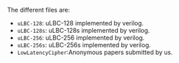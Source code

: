 The different files are:

- `uLBC-128`: uLBC-128 implemented by verilog.
- `uLBC-128s`: uLBC-128s implemented by verilog.
- `uLBC-256`: uLBC-256 implemented by verilog.
- `uLBC-256s`: uLBC-256s implemented by verilog.
- `LowLatencyCipher`:Anonymous papers submitted by us.
